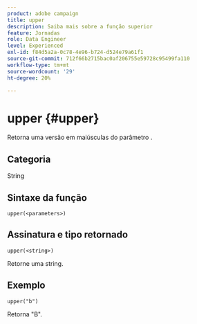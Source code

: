 ```yaml
---
product: adobe campaign
title: upper
description: Saiba mais sobre a função superior
feature: Jornadas
role: Data Engineer
level: Experienced
exl-id: f84d5a2a-0c78-4e96-b724-d524e79a61f1
source-git-commit: 712f66b2715bac0af206755e59728c95499fa110
workflow-type: tm+mt
source-wordcount: '29'
ht-degree: 20%

---
```


# upper {#upper}

Retorna uma versão em maiúsculas do parâmetro .

## Categoria

String

## Sintaxe da função

`upper(<parameters>)`

## Assinatura e tipo retornado

`upper(<string>)`

Retorne uma string.

## Exemplo

`upper("b")`

Retorna &quot;B&quot;.
